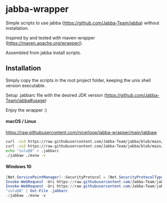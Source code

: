 # jabba-wrapper

Simple scripts to use jabba (https://github.com/Jabba-Team/jabba) without installation.

Inspired by and tested with maven-wrapper (https://maven.apache.org/wrapper/).

Assembled from jabba install scripts.

## Installation

Simply copy the scripts in the root project folder, keeping the unix shell version executable.

Setup .jabbarc file with the desired JDK version (https://github.com/Jabba-Team/jabba#usage)

Enjoy the wrapper :)

#### macOS / Linux

https://raw.githubusercontent.com/nicerloop/jabba-wrapper/main/jabbaw

```sh
curl -sLO https://raw.githubusercontent.com/Jabba-Team/jabba/blob/main/jabbaw && chmod +x jabbaw
curl -sLO https://raw.githubusercontent.com/Jabba-Team/jabba/blob/main/jabbaw.ps1
echo "zulu@8" > .jabbarc
./jabbaw ./mvnw -v
```

#### Windows 10

```powershell
[Net.ServicePointManager]::SecurityProtocol = [Net.SecurityProtocolType]::Tls12
Invoke-WebRequest -Uri https://raw.githubusercontent.com/Jabba-Team/jabba/blob/main/jabbaw.ps1 -OutFile ./jabbaw.ps1
Invoke-WebRequest -Uri https://raw.githubusercontent.com/Jabba-Team/jabba/blob/main/jabbaw -OutFile ./jabbaw
"zulu@8" | Out-File .jabbarc
./jabbaw ./mvnw -v
```
